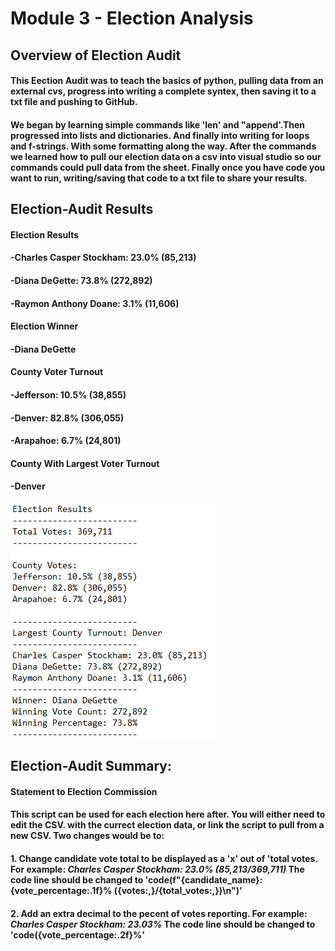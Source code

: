 # Module 3 - Election Analysis

## Overview of Election Audit

#### This Eection Audit was to teach the basics of python, pulling data from an external cvs, progress into writing a complete syntex, then saving it to a txt file and pushing to GitHub.

#### We began by learning simple commands like 'len' and "append'.Then progressed into lists and dictionaries. And finally into writing for loops and f-strings. With some formatting along the way. After the commands we learned how to pull our election data on a csv into visual studio so our commands could pull data from the sheet. Finally once you have code you want to run, writing/saving that code to a txt file to share your results.


## Election-Audit Results

#### **Election Results**

#### -Charles Casper Stockham: 23.0% (85,213)
#### -Diana DeGette: 73.8% (272,892)
#### -Raymon Anthony Doane: 3.1% (11,606)

#### **Election Winner**

#### -Diana DeGette

#### **County Voter Turnout**

#### -Jefferson: 10.5% (38,855)
#### -Denver: 82.8% (306,055)
#### -Arapahoe: 6.7% (24,801)

#### **County With Largest Voter Turnout**

#### -Denver


![stacked_launch_outcomes](https://github.com/charlieburd/election_analysis/blob/main/ect/image%20(12).png)


## Election-Audit Summary:

#### **Statement to Election Commission**

#### This script can be used for each election here after. You will either need to edit the CSV. with the currect election data, or link the script to pull from a new CSV. Two changes would be to:

#### 1. Change candidate vote total to be displayed as a 'x' out of 'total votes. For example: _Charles Casper Stockham: 23.0% (85,213/369,711)_ The code line should be changed to 'code(f"{candidate_name}: {vote_percentage:.1f}% ({votes:,}/{total_votes:,})\n")'

#### 2. Add an extra decimal to the pecent of votes reporting. For example: _Charles Casper Stockham: 23.03%_ The code line should be changed to 'code({vote_percentage:.2f}%'
